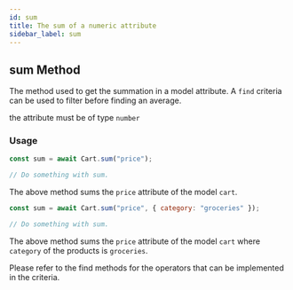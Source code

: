 ```yaml
---
id: sum
title: The sum of a numeric attribute
sidebar_label: sum
---
```


## sum Method

The method used to get the summation in a model attribute. A `find` criteria can be used to filter before finding an average.

the attribute must be of type `number`

### Usage

```js
const sum = await Cart.sum("price");

// Do something with sum.
```

The above method sums the `price` attribute of the model `cart`.

```js
const sum = await Cart.sum("price", { category: "groceries" });

// Do something with sum.
```

The above method sums the `price` attribute of the model `cart` where `category` of the products is `groceries`.

Please refer to the find methods for the operators that can be implemented in the criteria.
